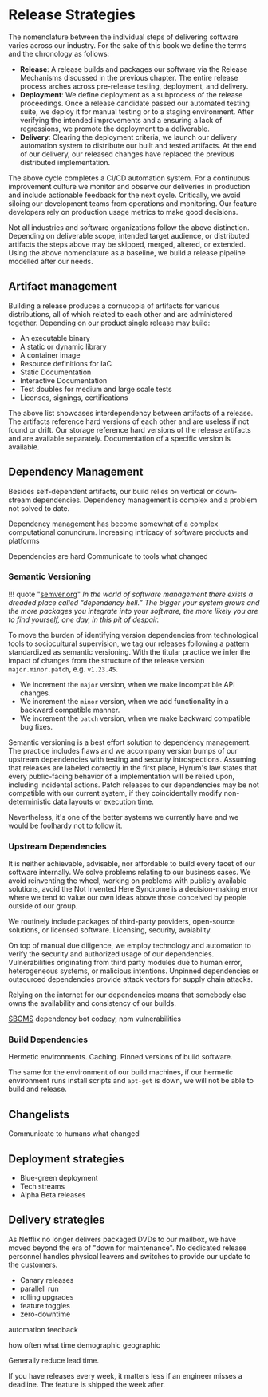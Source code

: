 # Release Strategies

The nomenclature between the individual steps of delivering software varies across our industry. For the sake of this book we define the terms and the chronology as follows:

- **Release**: A release builds and packages our software via the Release Mechanisms discussed in the previous chapter. The entire release process arches across pre-release testing, deployment, and delivery.
- **Deployment**: We define deployment as a subprocess of the release proceedings. Once a release candidate passed our automated testing suite, we deploy it for manual testing or to a staging environment. After verifying the intended improvements and a ensuring a lack of regressions, we promote the deployment to a deliverable.
- **Delivery**: Clearing the deployment criteria, we launch our delivery automation system to distribute our built and tested artifacts. At the end of our delivery, our released changes have replaced the previous distributed implementation.

The above cycle completes a CI/CD automation system. For a continuous improvement culture we monitor and observe our deliveries in production and include actionable feedback for the next cycle. Critically, we avoid siloing our development teams from operations and monitoring. Our feature developers rely on production usage metrics to make good decisions.

Not all industries and software organizations follow the above distinction. Depending on deliverable scope, intended target audience, or distributed artifacts the steps above may be skipped, merged, altered, or extended. Using the above nomenclature as a baseline, we build a release pipeline modelled after our needs.

## Artifact management

Building a release produces a cornucopia of artifacts for various distributions, all of which related to each other and are administered together. Depending on our product single release may build:

- An executable binary
- A static or dynamic library
- A container image
- Resource definitions for IaC
- Static Documentation
- Interactive Documentation
- Test doubles for medium and large scale tests
- Licenses, signings, certifications

The above list showcases interdependency between artifacts of a release. The artifacts reference hard versions of each other and are useless if not found or drift. Our storage reference hard versions of the release artifacts and are available separately. Documentation of a specific version is available.

## Dependency Management

Besides self-dependent artifacts, our build relies on vertical or down-stream dependencies. Dependency management is complex and a problem not solved to date.

Dependency management has become somewhat of a complex computational conundrum. Increasing intricacy of software products and platforms

Dependencies are hard
Communicate to tools what changed

### Semantic Versioning

!!! quote "[semver.org](https://semver.org/)"
    *In the world of software management there exists a dreaded place called “dependency hell.” The bigger your system grows and the more packages you integrate into your software, the more likely you are to find yourself, one day, in this pit of despair.*

To move the burden of identifying version dependencies from technological tools to sociocultural supervision, we tag our releases following a pattern standardized as semantic versioning. With the titular practice we infer the impact of changes from the structure of the release version `major.minor.patch`, e.g. `v1.23.45`.

- We increment the `major` version, when we make incompatible API changes.
- We increment the `minor` version, when we add functionality in a backward compatible manner.
- We increment the `patch` version, when we make backward compatible bug fixes.

Semantic versioning is a best effort solution to dependency management. The practice includes flaws and we accompany version bumps of our upstream dependencies with testing and security introspections. Assuming that releases are labeled correctly in the first place, Hyrum's law states that every public-facing behavior of a implementation will be relied upon, including incidental actions. Patch releases to our dependencies may be not compatible with our current system, if they coincidentally modify non-deterministic data layouts or execution time.

Nevertheless, it's one of the better systems we currently have and we would be foolhardy not to follow it.

### Upstream Dependencies

It is neither achievable, advisable, nor affordable to build every facet of our software internally. We solve problems relating to our business cases. We avoid reinventing the wheel, working on problems with publicly available solutions, avoid the Not Invented Here Syndrome is a decision-making error where we tend to value our own ideas above those conceived by people outside of our group.

We routinely include packages of third-party providers, open-source solutions, or licensed software. Licensing, security, avaiablity.

On top of manual due diligence, we employ technology and automation to verify the security and authorized usage of our dependencies. Vulnerabilities originating from third party modules due to human error, heterogeneous systems, or malicious intentions. Unpinned dependencies or outsourced dependencies provide attack vectors for supply chain attacks.

Relying on the internet for our dependencies means that somebody else owns the availability and consistency of our builds.

[SBOMS](https://www.ntia.gov/page/software-bill-materials)
dependency bot
codacy, npm vulnerabilities

### Build Dependencies

Hermetic environments. Caching. Pinned versions of build software.

The same for the environment of our build machines, if our hermetic environment runs install scripts and `apt-get` is down, we will not be able to build and release.


## Changelists

Communicate to humans what changed

## Deployment strategies

  - Blue-green deployment
  - Tech streams
  - Alpha Beta releases

## Delivery strategies

As Netflix no longer delivers packaged DVDs to our mailbox, we have moved beyond the era of "down for maintenance". No dedicated release personnel handles physical leavers and switches to provide our update to the customers.

  - Canary releases
  - parallell run
  - rolling upgrades
  - feature toggles
  - zero-downtime


automation
feedback

how often
what time
demographic
geographic

Generally reduce lead time.

If you have releases every week, it matters less if an engineer misses a deadline. The feature is shipped the week after.


